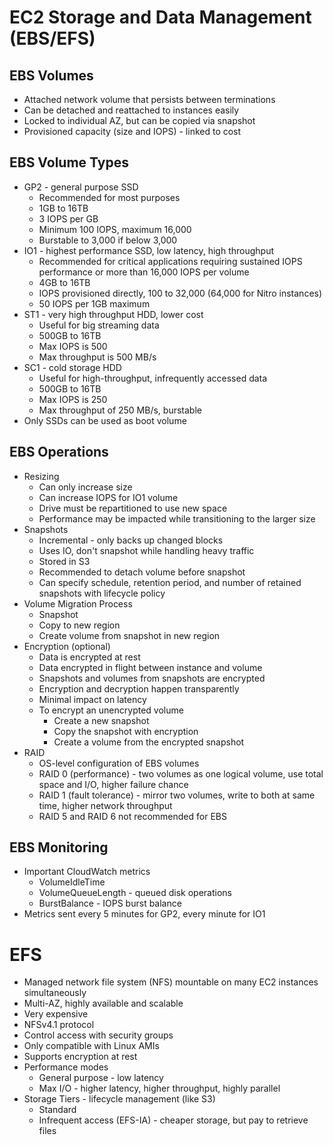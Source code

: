 # EC2 Storage and Data Management (EBS/EFS)

## EBS Volumes

* Attached network volume that persists between terminations
* Can be detached and reattached to instances easily
* Locked to individual AZ, but can be copied via snapshot
* Provisioned capacity (size and IOPS) - linked to cost

## EBS Volume Types

* GP2 - general purpose SSD
  * Recommended for most purposes
  * 1GB to 16TB
  * 3 IOPS per GB
  * Minimum 100 IOPS, maximum 16,000
  * Burstable to 3,000 if below 3,000
* IO1 - highest performance SSD, low latency, high throughput
  * Recommended for critical applications requiring sustained IOPS performance or more than 16,000 IOPS per volume
  * 4GB to 16TB
  * IOPS provisioned directly, 100 to 32,000 (64,000 for Nitro instances)
  * 50 IOPS per 1GB maximum
* ST1 - very high throughput HDD, lower cost
  * Useful for big streaming data
  * 500GB to 16TB
  * Max IOPS is 500
  * Max throughput is 500 MB/s
* SC1 - cold storage HDD
  * Useful for high-throughput, infrequently accessed data
  * 500GB to 16TB
  * Max IOPS is 250
  * Max throughput of 250 MB/s, burstable
* Only SSDs can be used as boot volume

## EBS Operations

* Resizing
  * Can only increase size
  * Can increase IOPS for IO1 volume
  * Drive must be repartitioned to use new space
  * Performance may be impacted while transitioning to the larger size
* Snapshots
  * Incremental - only backs up changed blocks
  * Uses IO, don't snapshot while handling heavy traffic
  * Stored in S3
  * Recommended to detach volume before snapshot
  * Can specify schedule, retention period, and number of retained snapshots with lifecycle policy
* Volume Migration Process
  * Snapshot
  * Copy to new region
  * Create volume from snapshot in new region
* Encryption (optional)
  * Data is encrypted at rest
  * Data encrypted in flight between instance and volume
  * Snapshots and volumes from snapshots are encrypted
  * Encryption and decryption happen transparently
  * Minimal impact on latency
  * To encrypt an unencrypted volume
    * Create a new snapshot
    * Copy the snapshot with encryption
    * Create a volume from the encrypted snapshot
* RAID
  * OS-level configuration of EBS volumes
  * RAID 0 (performance) - two volumes as one logical volume, use total space and I/O, higher failure chance
  * RAID 1 (fault tolerance) - mirror two volumes, write to both at same time, higher network throughput
  * RAID 5 and RAID 6 not recommended for EBS

## EBS Monitoring

* Important CloudWatch metrics
  * VolumeIdleTime
  * VolumeQueueLength - queued disk operations
  * BurstBalance - IOPS burst balance
* Metrics sent every 5 minutes for GP2, every minute for IO1

# EFS

* Managed network file system (NFS) mountable on many EC2 instances simultaneously
* Multi-AZ, highly available and scalable
* Very expensive
* NFSv4.1 protocol
* Control access with security groups
* Only compatible with Linux AMIs
* Supports encryption at rest
* Performance modes
  * General purpose - low latency
  * Max I/O - higher latency, higher throughput, highly parallel
* Storage Tiers - lifecycle management (like S3)
  * Standard
  * Infrequent access (EFS-IA) - cheaper storage, but pay to retrieve files

